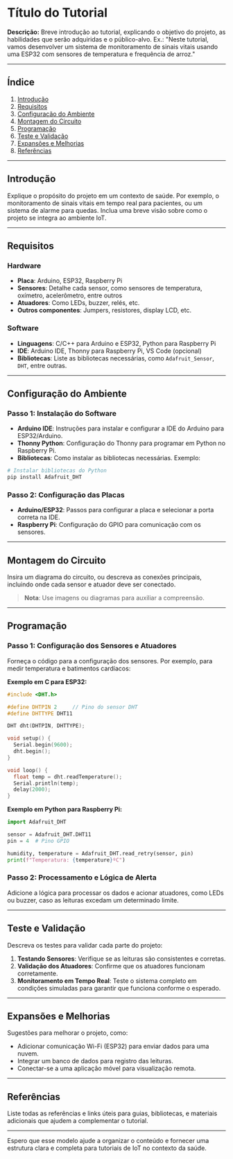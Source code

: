 # Título do Tutorial

**Descrição:** Breve introdução ao tutorial, explicando o objetivo do projeto, as habilidades que serão adquiridas e o público-alvo. Ex.: "Neste tutorial, vamos desenvolver um sistema de monitoramento de sinais vitais usando uma ESP32 com sensores de temperatura e frequência de arroz."

---

## Índice

1. [Introdução](#introdução)
2. [Requisitos](#requisitos)
3. [Configuração do Ambiente](#configuração-do-ambiente)
4. [Montagem do Circuito](#montagem-do-circuito)
5. [Programação](#programação)
6. [Teste e Validação](#teste-e-validação)
7. [Expansões e Melhorias](#expansões-e-melhorias)
8. [Referências](#referências)

---

## Introdução

Explique o propósito do projeto em um contexto de saúde. Por exemplo, o monitoramento de sinais vitais em tempo real para pacientes, ou um sistema de alarme para quedas. Inclua uma breve visão sobre como o projeto se integra ao ambiente IoT.

---

## Requisitos

### Hardware

- **Placa**: Arduino, ESP32, Raspberry Pi
- **Sensores**: Detalhe cada sensor, como sensores de temperatura, oxímetro, acelerômetro, entre outros
- **Atuadores**: Como LEDs, buzzer, relés, etc.
- **Outros componentes**: Jumpers, resistores, display LCD, etc.

### Software

- **Linguagens**: C/C++ para Arduino e ESP32, Python para Raspberry Pi
- **IDE**: Arduino IDE, Thonny para Raspberry Pi, VS Code (opcional)
- **Bibliotecas**: Liste as bibliotecas necessárias, como `Adafruit_Sensor`, `DHT`, entre outras.

---

## Configuração do Ambiente

### Passo 1: Instalação do Software

- **Arduino IDE**: Instruções para instalar e configurar a IDE do Arduino para ESP32/Arduino.
- **Thonny Python**: Configuração do Thonny para programar em Python no Raspberry Pi.
- **Bibliotecas**: Como instalar as bibliotecas necessárias. Exemplo:

```bash
# Instalar bibliotecas do Python
pip install Adafruit_DHT
```

### Passo 2: Configuração das Placas

- **Arduino/ESP32**: Passos para configurar a placa e selecionar a porta correta na IDE.
- **Raspberry Pi**: Configuração do GPIO para comunicação com os sensores.

---

## Montagem do Circuito

Insira um diagrama do circuito, ou descreva as conexões principais, incluindo onde cada sensor e atuador deve ser conectado. 

> **Nota**: Use imagens ou diagramas para auxiliar a compreensão.

---

## Programação

### Passo 1: Configuração dos Sensores e Atuadores

Forneça o código para a configuração dos sensores. Por exemplo, para medir temperatura e batimentos cardíacos:

**Exemplo em C para ESP32:**

```cpp
#include <DHT.h>

#define DHTPIN 2     // Pino do sensor DHT
#define DHTTYPE DHT11 

DHT dht(DHTPIN, DHTTYPE);

void setup() {
  Serial.begin(9600);
  dht.begin();
}

void loop() {
  float temp = dht.readTemperature();
  Serial.println(temp);
  delay(2000);
}
```

**Exemplo em Python para Raspberry Pi:**

```python
import Adafruit_DHT

sensor = Adafruit_DHT.DHT11
pin = 4  # Pino GPIO

humidity, temperature = Adafruit_DHT.read_retry(sensor, pin)
print(f"Temperatura: {temperature}ºC")
```

### Passo 2: Processamento e Lógica de Alerta

Adicione a lógica para processar os dados e acionar atuadores, como LEDs ou buzzer, caso as leituras excedam um determinado limite.

---

## Teste e Validação

Descreva os testes para validar cada parte do projeto:

1. **Testando Sensores**: Verifique se as leituras são consistentes e corretas.
2. **Validação dos Atuadores**: Confirme que os atuadores funcionam corretamente.
3. **Monitoramento em Tempo Real**: Teste o sistema completo em condições simuladas para garantir que funciona conforme o esperado.

---

## Expansões e Melhorias

Sugestões para melhorar o projeto, como:

- Adicionar comunicação Wi-Fi (ESP32) para enviar dados para uma nuvem.
- Integrar um banco de dados para registro das leituras.
- Conectar-se a uma aplicação móvel para visualização remota.

---

## Referências

Liste todas as referências e links úteis para guias, bibliotecas, e materiais adicionais que ajudem a complementar o tutorial.

---

Espero que esse modelo ajude a organizar o conteúdo e fornecer uma estrutura clara e completa para tutoriais de IoT no contexto da saúde.
